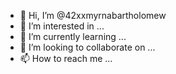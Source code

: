 - 👋 Hi, I’m @42xxmyrnabartholomew
- 👀 I’m interested in ...
- 🌱 I’m currently learning ...
- 💞️ I’m looking to collaborate on ...
- 📫 How to reach me ...

<!---
42xxmyrnabartholomew/42xxmyrnabartholomew is a ✨ special ✨ repository because its `README.md` (this file) appears on your GitHub profile.
You can click the Preview link to take a look at your changes.
--->
